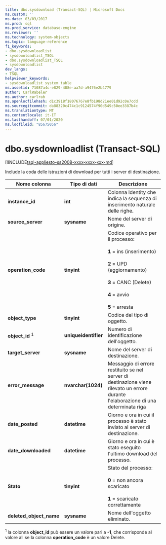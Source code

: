 ```yaml
---
title: dbo.sysdownload (Transact-SQL) | Microsoft Docs
ms.custom: ''
ms.date: 03/03/2017
ms.prod: sql
ms.prod_service: database-engine
ms.reviewer: ''
ms.technology: system-objects
ms.topic: language-reference
f1_keywords:
- dbo.sysdownloadlist
- sysdownloadlist_TSQL
- dbo.sysdownloadlist_TSQL
- sysdownloadlist
dev_langs:
- TSQL
helpviewer_keywords:
- sysdownloadlist system table
ms.assetid: 71087a4c-e829-488e-aa7d-a9476e2b4779
author: CarlRabeler
ms.author: carlrab
ms.openlocfilehash: d1c3918f18076767e8fb198d21ee01d92c0e7cdd
ms.sourcegitcommit: da88320c474c1c9124574f90d549c50ee3387b4c
ms.translationtype: MT
ms.contentlocale: it-IT
ms.lasthandoff: 07/01/2020
ms.locfileid: "85675056"
---
```

# <a name="dbosysdownloadlist-transact-sql"></a>dbo.sysdownloadlist (Transact-SQL)
[!INCLUDE[tsql-appliesto-ss2008-xxxx-xxxx-xxx-md](../../includes/applies-to-version/sqlserver.md)]

  Include la coda delle istruzioni di download per tutti i server di destinazione.  
  
|Nome colonna|Tipo di dati|Descrizione|  
|-----------------|---------------|-----------------|  
|**instance_id**|**int**|Colonna Identity che indica la sequenza di inserimento naturale delle righe.|  
|**source_server**|**sysname**|Nome del server di origine.|  
|**operation_code**|**tinyint**|Codice operativo per il processo:<br /><br /> **1** = ins (inserimento)<br /><br /> **2** = UPD (aggiornamento)<br /><br /> **3** = CANC (Delete)<br /><br /> **4** = avvio<br /><br /> **5** = arresta|  
|**object_type**|**tinyint**|Codice del tipo di oggetto.|  
|**object_id** <sup>1</sup>|**uniqueidentifier**|Numero di identificazione dell'oggetto.|  
|**target_server**|**sysname**|Nome del server di destinazione.|  
|**error_message**|**nvarchar(1024)**|Messaggio di errore restituito se nel server di destinazione viene rilevato un errore durante l'elaborazione di una determinata riga|  
|**date_posted**|**datetime**|Giorno e ora in cui il processo è stato inviato al server di destinazione.|  
|**date_downloaded**|**datetime**|Giorno e ora in cui è stato eseguito l'ultimo download del processo.|  
|**Stato**|**tinyint**|Stato del processo:<br /><br /> **0** = non ancora scaricato<br /><br /> **1** = scaricato correttamente|  
|**deleted_object_name**|**sysname**|Nome dell'oggetto eliminato.|  
  
 <sup>1</sup> la colonna **object_id** può essere un valore pari a **-1**, che corrisponde al valore all se la colonna **operation_code** è un valore Delete.  
  
  
